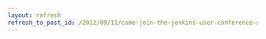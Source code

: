 ```yaml
---
layout: refresh
refresh_to_post_id: /2012/09/11/come-join-the-jenkins-user-conference-san-francisco-on-september-30th
---
```

